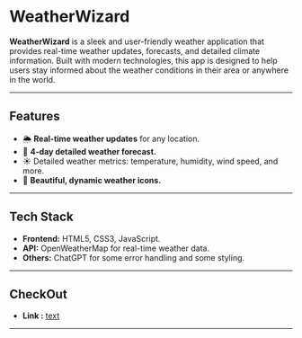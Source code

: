 # WeatherWizard

**WeatherWizard** is a sleek and user-friendly weather application that provides real-time weather updates, forecasts, and detailed climate information. Built with modern technologies, this app is designed to help users stay informed about the weather conditions in their area or anywhere in the world.

---

## Features

- 🌦️ **Real-time weather updates** for any location.
- 📅 **4-day detailed weather forecast.**
- ☀️ Detailed weather metrics: temperature, humidity, wind speed, and more.
- 🌈 **Beautiful, dynamic weather icons.**

---

## Tech Stack

- **Frontend:** HTML5, CSS3, JavaScript.
- **API:** OpenWeatherMap for real-time weather data.
- **Others:** ChatGPT for some error handling and some styling.

---

## CheckOut

- **Link :** [text](https://weather-wizard-git-main-rakesh-das-projects-709cd99d.vercel.app/)

---
